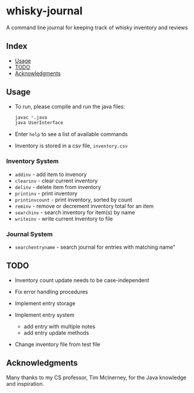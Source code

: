 # whisky-journal

A command line journal for keeping track of whisky inventory and reviews

## Index

- [Usage](#usage)
- [TODO](#todo)
- [Acknowledgments](#acknowledgments)

## Usage

- To run, please compile and run the java files:

  ```bash
  javac *.java
  java UserInterface
  ```

- Enter `help` to see a list of available commands
- Inventory is stored in a csv file, `inventory.csv`

### Inventory System

- `addinv` - add item to invenory
- `clearinv` - clear current inventory
- `delinv` -  delete item from inventory
- `printinv` - print inventory
- `printinvcount` - print inventory, sorted by count
- `reminv` - remove or decrement inventory total for an item
- `searchinv` - search inventory for item(s) by name
- `writeinv` - write current inventory to file

### Journal System

- `searchentryname` - search journal for entries with matching name"

## TODO

- Inventory count update needs to be case-independent
- Fix error handling procedures

- Implement entry storage
- Implement entry system
  - add entry with multiple notes
  - add entry update methods
- Change inventory file from test file

## Acknowledgments

Many thanks to my CS professor, Tim McInerney, for the Java knowledge and inspiration.
